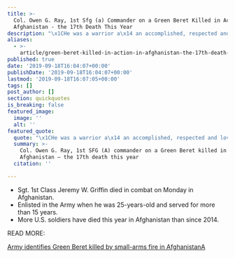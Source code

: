 ```yaml
---
title: >-
  Col. Owen G. Ray, 1st Sfg (a) Commander on a Green Beret Killed in Action in
  Afghanistan - the 17th Death This Year
description: "\x1CHe was a warrior a\x14 an accomplished, respected and loved special forces soldier that will never be forgotten."
aliases:
  - >-
    article/green-beret-killed-in-action-in-afghanistan-the-17th-death-this-year/
published: true
date: '2019-09-18T16:04:07+00:00'
publishDate: '2019-09-18T16:04:07+00:00'
lastmod: '2019-09-18T16:07:05+00:00'
tags: []
post_author: []
section: quickquotes
is_breaking: false
featured_image:
  image: ''
  alt: ''
featured_quote:
  quote: "\x1CHe was a warrior a\x14 an accomplished, respected and loved Special Forces Soldier that will never be forgotten."
  summary: >-
    Col. Owen G. Ray, 1st SFG (A) commander on a Green Beret killed in action in
    Afghanistan – the 17th death this year
  citation: ''

---
```

*   Sgt. 1st Class Jeremy W. Griffin died in combat on Monday in Afghanistan.
*   Enlisted in the Army when he was 25-years-old and served for more than 15 years.
*   More U.S. soldiers have died this year in Afghanistan than since 2014.

READ MORE:

[Army identifies Green Beret killed by small-arms fire in AfghanistanA](https://www.stripes.com/news/us/army-identifies-green-beret-killed-by-small-arms-fire-in-afghanistan-1.599290)